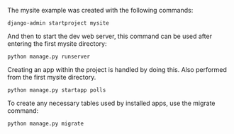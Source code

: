 The mysite example was created with the following commands:

```
django-admin startproject mysite
```

And then to start the dev web server, this command can be used after entering the first mysite directory: 

```
python manage.py runserver
```

Creating an app within the project is handled by doing this. Also performed from the first mysite directory. 

```
python manage.py startapp polls
```

To create any necessary tables used by installed apps, use the migrate command:

```
python manage.py migrate
```